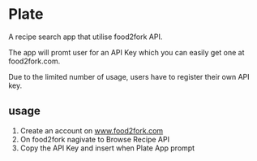 # Plate
A recipe search app that utilise food2fork API.

The app will promt user for an API Key which you can easily get one at food2fork.com.

Due to the limited number of usage, users have to register their own API key.

## usage
1. Create an account on www.food2fork.com
2. On food2fork nagivate to Browse Recipe API
3. Copy the API Key and insert when Plate App prompt
